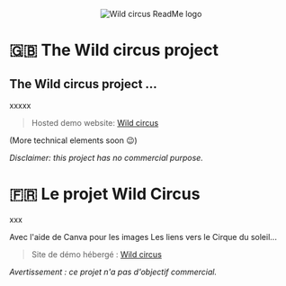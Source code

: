 <p align="center"><img src="https://s26.postimg.org/hrlfmruu1/wondersushilogotext250.png" alt="Wild circus ReadMe logo")</p>

# 🇬🇧 The Wild circus project

## The Wild circus project ...

xxxxx

> Hosted demo website: [Wild circus](https://codingk8.github.io/wildcircus/)

(More technical elements soon 😉)

*Disclaimer: this project has no commercial purpose.*

# 🇫🇷 Le projet Wild Circus

xxx

Avec l'aide de Canva pour les images
Les liens vers le Cirque du soleil...

> Site de démo hébergé : [Wild circus](https://codingk8.github.io/wildcircus/)

*Avertissement : ce projet n'a pas d'objectif commercial.*